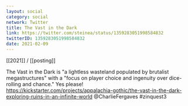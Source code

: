 ```yaml
---
layout: social
category: social
network: Twitter
title: The Vast in the Dark
link: https://twitter.com/steinea/status/1359283051998584832
twitterID: 1359283051998584832
date: 2021-02-09
---
```


[[2021]] / [[posting]]

The Vast in the Dark is "a lightless wasteland populated by brutalist megastructures" with a "focus on player choice and ingenuity over dice-rolling and chance." Yes please! <https://kickstarter.com/projects/appalachia-gothic/the-vast-in-the-dark-exploring-ruins-in-an-infinite-world> @CharlieFergaves #zinquest3
